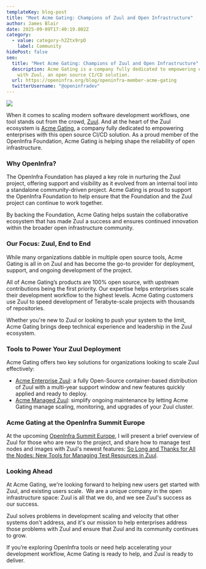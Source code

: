 ```yaml
---
templateKey: blog-post
title: "Meet Acme Gating: Champions of Zuul and Open Infrastructure"
author: James Blair
date: 2025-09-09T17:40:19.802Z
category:
  - value: category-h2Ztx9rpD
    label: Community
hidePost: false
seo:
  title: "Meet Acme Gating: Champions of Zuul and Open Infrastructure"
  description: Acme Gating is a company fully dedicated to empowering enterprises
    with Zuul, an open source CI/CD solution.
  url: https://openinfra.org/blog/openinfra-member-acme-gating
  twitterUsername: "@openinfradev"
---
```

![](/img/1200x675-silver-acme-gating-1-.png)

When it comes to scaling modern software development workflows, one tool stands out from the crowd, [Zuul](http://zuulci.org). And at the heart of the Zuul ecosystem is [Acme Gating](https://acmegating.com/), a company fully dedicated to empowering enterprises with this open source CI/CD solution. As a proud member of the OpenInfra Foundation, Acme Gating is helping shape the reliability of open infrastructure.

### Why OpenInfra?

The OpenInfra Foundation has played a key role in nurturing the Zuul project, offering support and visibility as it evolved from an internal tool into a standalone community-driven project. Acme Gating is proud to support the OpenInfra Foundation to help ensure that the Foundation and the Zuul project can continue to work together.

By backing the Foundation, Acme Gating helps sustain the collaborative ecosystem that has made Zuul a success and ensures continued innovation within the broader open infrastructure community.

### Our Focus: Zuul, End to End

While many organizations dabble in multiple open source tools, Acme Gating is all in on Zuul and has become the go-to provider for deployment, support, and ongoing development of the project.

All of Acme Gating’s products are 100% open source, with upstream contributions being the first priority. Our expertise helps enterprises scale their development workflow to the highest levels. Acme Gating customers use Zuul to speed development of Terabyte-scale projects with thousands of repositories.

Whether you're new to Zuul or looking to push your system to the limit, Acme Gating brings deep technical experience and leadership in the Zuul ecosystem.

### Tools to Power Your Zuul Deployment

Acme Gating offers two key solutions for organizations looking to scale Zuul effectively:

* [Acme Enterprise Zuul](https://acmegating.com/acme-enterprise-zuul/): a fully Open-Source container-based distribution of Zuul with a multi-year support window and new features quickly applied and ready to deploy.
* [Acme Managed Zuul](https://acmegating.com/acme-enterprise-zuul/#managed): simplify ongoing maintenance by letting Acme Gating manage scaling, monitoring, and upgrades of your Zuul cluster.

### Acme Gating at the OpenInfra Summit Europe 

At the upcoming [OpenInfra Summit Europe](https://summit2025.openinfra.org/), I will present a brief overview of Zuul for those who are new to the project, and share how to manage test nodes and images with Zuul's newest features: [So Long and Thanks for All the Nodes: New Tools for Managing Test Resources in Zuul](https://summit2025.openinfra.org/a/schedule/#company=acme%20gating&view=calendar).

### Looking Ahead

At Acme Gating, we're looking forward to helping new users get started with Zuul, and existing users scale.  We are a unique company in the open infrastructure space: Zuul is all that we do, and we see Zuul's success as our success.

Zuul solves problems in development scaling and velocity that other systems don't address, and it's our mission to help enterprises address those problems with Zuul and ensure that Zuul and its community continues to grow.

If you’re exploring OpenInfra tools or need help accelerating your development workflow, Acme Gating is ready to help, and Zuul is ready to deliver.
